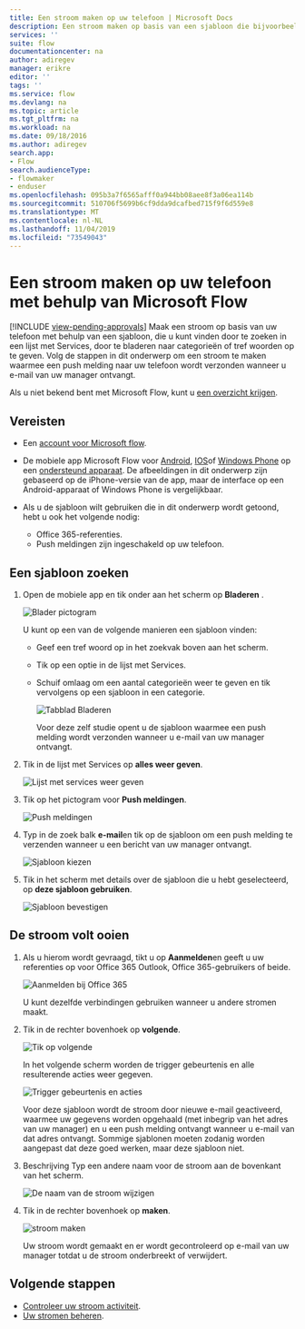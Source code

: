 ```yaml
---
title: Een stroom maken op uw telefoon | Microsoft Docs
description: Een stroom maken op basis van een sjabloon die bijvoorbeeld een push melding verzendt wanneer u een e-mail ontvangt van een adres dat u opgeeft
services: ''
suite: flow
documentationcenter: na
author: adiregev
manager: erikre
editor: ''
tags: ''
ms.service: flow
ms.devlang: na
ms.topic: article
ms.tgt_pltfrm: na
ms.workload: na
ms.date: 09/18/2016
ms.author: adiregev
search.app:
- Flow
search.audienceType:
- flowmaker
- enduser
ms.openlocfilehash: 095b3a7f6565afff0a944bb08aee8f3a06ea114b
ms.sourcegitcommit: 510706f5699b6cf9dda9dcafbed715f9f6d559e8
ms.translationtype: MT
ms.contentlocale: nl-NL
ms.lasthandoff: 11/04/2019
ms.locfileid: "73549043"
---
```

# <a name="create-a-flow-from-your-phone-by-using-microsoft-flow"></a>Een stroom maken op uw telefoon met behulp van Microsoft Flow
[!INCLUDE [view-pending-approvals](includes/cc-rebrand.md)]
Maak een stroom op basis van uw telefoon met behulp van een sjabloon, die u kunt vinden door te zoeken in een lijst met Services, door te bladeren naar categorieën of tref woorden op te geven. Volg de stappen in dit onderwerp om een stroom te maken waarmee een push melding naar uw telefoon wordt verzonden wanneer u e-mail van uw manager ontvangt.

Als u niet bekend bent met Microsoft Flow, kunt u [een overzicht krijgen](getting-started.md).

## <a name="prerequisites"></a>Vereisten
* Een [account voor Microsoft flow](sign-up-sign-in.md).
* De mobiele app Microsoft Flow voor [Android](https://aka.ms/flowmobiledocsandroid), [IOS](https://aka.ms/flowmobiledocsios)of [Windows Phone](https://aka.ms/flowmobilewindows) op een [ondersteund apparaat](getting-started.md#use-the-mobile-app). De afbeeldingen in dit onderwerp zijn gebaseerd op de iPhone-versie van de app, maar de interface op een Android-apparaat of Windows Phone is vergelijkbaar.
* Als u de sjabloon wilt gebruiken die in dit onderwerp wordt getoond, hebt u ook het volgende nodig:
  
  * Office 365-referenties.
  * Push meldingen zijn ingeschakeld op uw telefoon.

## <a name="find-a-template"></a>Een sjabloon zoeken
1. Open de mobiele app en tik onder aan het scherm op **Bladeren** .
   
    ![Blader pictogram](./media/mobile-create-flow/browse-icon.png)
   
    U kunt op een van de volgende manieren een sjabloon vinden:
   
   * Geef een tref woord op in het zoekvak boven aan het scherm.
   * Tik op een optie in de lijst met Services.
   * Schuif omlaag om een aantal categorieën weer te geven en tik vervolgens op een sjabloon in een categorie.
     
       ![Tabblad Bladeren](./media/mobile-create-flow/browse-tab.png)
     
     Voor deze zelf studie opent u de sjabloon waarmee een push melding wordt verzonden wanneer u e-mail van uw manager ontvangt.
2. Tik in de lijst met Services op **alles weer geven**.
   
    ![Lijst met services weer geven](./media/mobile-create-flow/list-services.png)
3. Tik op het pictogram voor **Push meldingen**.
   
    ![Push meldingen](./media/mobile-create-flow/push-notifications.png)
4. Typ in de zoek balk **e-mail**en tik op de sjabloon om een push melding te verzenden wanneer u een bericht van uw manager ontvangt.
   
    ![Sjabloon kiezen](./media/mobile-create-flow/choose-template.png)
5. Tik in het scherm met details over de sjabloon die u hebt geselecteerd, op **deze sjabloon gebruiken**.
   
    ![Sjabloon bevestigen](./media/mobile-create-flow/confirm-template.png)

## <a name="finish-the-flow"></a>De stroom volt ooien
1. Als u hierom wordt gevraagd, tikt u op **Aanmelden**en geeft u uw referenties op voor Office 365 Outlook, Office 365-gebruikers of beide.
   
    ![Aanmelden bij Office 365](./media/mobile-create-flow/office-signin.png)
   
    U kunt dezelfde verbindingen gebruiken wanneer u andere stromen maakt.
2. Tik in de rechter bovenhoek op **volgende**.
   
    ![Tik op volgende](./media/mobile-create-flow/next.png)
   
    In het volgende scherm worden de trigger gebeurtenis en alle resulterende acties weer gegeven.
   
    ![Trigger gebeurtenis en acties](./media/mobile-create-flow/flow-structure.png)
   
    Voor deze sjabloon wordt de stroom door nieuwe e-mail geactiveerd, waarmee uw gegevens worden opgehaald (met inbegrip van het adres van uw manager) en u een push melding ontvangt wanneer u e-mail van dat adres ontvangt. Sommige sjablonen moeten zodanig worden aangepast dat deze goed werken, maar deze sjabloon niet.
3. Beschrijving Typ een andere naam voor de stroom aan de bovenkant van het scherm.
   
    ![De naam van de stroom wijzigen](./media/mobile-create-flow/rename-flow.png)
4. Tik in de rechter bovenhoek op **maken**.
   
    ![stroom maken](./media/mobile-create-flow/create-flow.png)
   
    Uw stroom wordt gemaakt en er wordt gecontroleerd op e-mail van uw manager totdat u de stroom onderbreekt of verwijdert.

## <a name="next-steps"></a>Volgende stappen
* [Controleer uw stroom activiteit](mobile-monitor-activity.md).
* [Uw stromen beheren](mobile-manage-flows.md).

